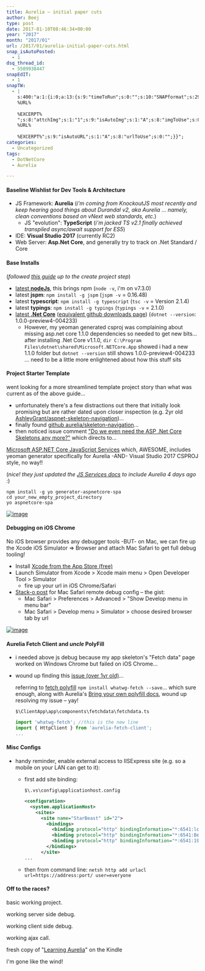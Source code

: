 ```yaml
---
title: Aurelia – initial paper cuts
author: Beej
type: post
date: 2017-01-10T08:46:34+00:00
year: "2017"
month: "2017/01"
url: /2017/01/aurelia-initial-paper-cuts.html
snap_isAutoPosted:
  - 1
dsq_thread_id:
  - 5509938447
snapEdIT:
  - 1
snapTW:
  - |
    s:400:"a:1:{i:0;a:13:{s:9:"timeToRun";s:0:"";s:10:"SNAPformat";s:29:"%TITLE%
    %URL%
    
    %EXCERPT%
    ";s:8:"attchImg";s:1:"1";s:9:"isAutoImg";s:1:"A";s:8:"imgToUse";s:0:"";s:2:"do";i:0;s:11:"isPrePosted";s:1:"1";s:8:"isPosted";s:1:"1";s:4:"pgID";s:18:"818905376351358976";s:5:"pDate";s:19:"2017-01-10 19:40:32";s:9:"msgFormat";s:27:"%TITLE%
    %URL%
    
    %EXCERPT%";s:9:"isAutoURL";s:1:"A";s:8:"urlToUse";s:0:"";}}";
categories:
  - Uncategorized
tags:
  - DotNetCore
  - Aurelia

---
```

#### Baseline Wishlist for Dev Tools & Architecture

  * JS Framework: **Aurelia** (_i'm coming from KnockoutJS most recently and keep hearing good things about Durandal v2, aka Aurelia ... namely, clean conventions based on vNext web standards, etc._) 
      * JS "evolution": **TypeScript** (_i'm jacked TS v2.1 finally achieved transpiled async/await support for ES5_)
  * IDE: **Visual Studio 2017** (currently RC2)
  * Web Server: **Asp.Net Core**, and generally try to track on .Net Standard / Core

#### Base Installs

(_followed [this guide][1] up to the create project step_)

  * [latest **nodeJs**][2], this brings npm (`node -v`, i'm on v7.3.0)
  * latest **jspm**: `npm install -g jspm` (`jspm -v` = 0.16.48)
  * latest **typescript**: `npm install -g typescript` (`tsc -v` = Version 2.1.4)
  * latest **typings**: `npm install -g typings` (`typings -v` = 2.1.0)
  * [latest **.Net Core**][3] ([equivalent github downloads page][4]) (`dotnet --version`: 1.0.0-preview4-004233) 
      * However, my yeoman generated csproj was complaining about missing asp.net core 1.1.0 dependencies so needed to get new bits... after installing .Net Core v1.1.0, `dir C:\Program Files\dotnet\shared\Microsoft.NETCore.App` showed i had a new 1.1.0 folder but `dotnet --version` still shows 1.0.0-preview4-004233 ... need to be a little more enlightened about how this stuff sits

#### Project Starter Template

went looking for a more streamlined template project story than what was current as of the above guide...

  * unfortunately there's a few distractions out there that initially look promising but are rather dated upon closer inspection (e.g. 2yr old [AshleyGrant/aspnet-skeleton-navigation][5])... 
  * finally found [github aurelia/skeleton-navigation][6]...
  * then noticed issue comment ["Do we even need the ASP .Net Core Skeletons any more?"][7] which directs to...
    
    

<i class="fa fa-hand-o-right"></i> [Microsoft ASP.NET Core JavaScript Services][8] which, AWESOME, includes yeoman generator specifically for Aurelia -AND- Visual Studio 2017 CSPROJ style, no way!!
    
(_nice! they just updated the [JS Services docs][9] to include Aurelia 4 days ago :_)
      
  ```shell
  npm install -g yo generator-aspnetcore-spa
  cd your_new_empty_project_directory
  yo aspnetcore-spa
  ```

[![image][10]][10]

#### Debugging on iOS Chrome

No iOS browser provides any debugger tools -BUT- on Mac, we can fire up the Xcode iOS Simulator => Browser and attach Mac Safari to get full debug tooling!

  * Install [Xcode from the App Store (free)][11]
  * Launch Simulator from Xcode > Xcode main menu > Open Developer Tool > Simulator 
      * fire up your url in iOS Chrome/Safari
  * [Stack-o post][12] for Mac Safari remote debug config &#8211; the gist: 
      * Mac Safari > Preferences > Advanced > "Show Develop menu in menu bar"
      * Mac Safari > Develop menu > Simulator > choose desired browser tab by url

[![image][13]][13]

#### Aurelia Fetch Client and _uncle_ PolyFill

  * i needed above js debug because my app skeleton's "Fetch data" page worked on Windows Chrome but failed on iOS Chrome...
  * wound up finding this [issue (over 1yr old)][14]...
  
    referring to [fetch polyfill][15] <i class="fa fa-hand-o-right"></i> `npm install whatwg-fetch --save`... which sure enough, along with Aurelia's [Bring your own polyfill docs][16], wound up resolving my issue &#8211; yay!
  
    `$\ClientApp\app\components\fetchdata\fetchdata.ts`
    ```ts
    import 'whatwg-fetch'; //this is the new line
    import { HttpClient } from 'aurelia-fetch-client';
    ...
    ```

#### Misc Configs

  * handy reminder, enable external access to IISExpress site (e.g. so a mobile on your LAN can get to it): 
      * first add site binding:
  
        `$\.vs\config\applicationhost.config`
        ```xml
        <configuration>
          <system.applicationHost>
            <sites>
              <site name="StarBeast" id="2">
                <bindings>
                  <binding protocol="http" bindingInformation="*:6541:localhost" />
                  <binding protocol="http" bindingInformation="*:6541:BeejBergVM" />
                  <binding protocol="http" bindingInformation="*:6541:192.168.1.8" />
                </bindings>
              </site>
        ...
        ```
      * then from command line: `netsh http add urlacl url=https://address:port/ user=everyone`

#### Off to the races?
  <i class="far fa-check-square"></i> basic working project.

  <i class="far fa-check-square"></i> working server side debug.

  <i class="far fa-check-square"></i> working client side debug.

  <i class="far fa-check-square"></i> working ajax call.

  <i class="far fa-check-square"></i> fresh copy of "[Learning Aurelia][17]" on the Kindle

I'm gone like the wind!

 [1]: https://tutaurelia.net/2016/07/02/getting-started-with-aurelia-and-typescript-in-visual-studio-2015-update-3/
 [2]: https://nodejs.org/en/
 [3]: https://www.microsoft.com/net/download/core#/current
 [4]: https://github.com/dotnet/cli#installers-and-binaries
 [5]: https://github.com/AshleyGrant/aspnet-skeleton-navigation
 [6]: https://github.com/aurelia/skeleton-navigation#typescript-skeletons
 [7]: https://github.com/aurelia/skeleton-navigation/issues/757#issuecomment-270949641
 [8]: https://github.com/aspnet/JavaScriptServices
 [9]: https://github.com/aspnet/JavaScriptServices/issues/561#issuecomment-270968331
 [10]: https://cloud.githubusercontent.com/assets/6301228/21798875/9f49cdc8-d6cb-11e6-9abf-2a4b5a7cb8cc.png
 [11]: https://itunes.apple.com/us/app/xcode/id497799835?mt=12#
 [12]: https://stackoverflow.com/a/16203106/813599
 [13]: https://cloud.githubusercontent.com/assets/6301228/21831718/b8d1b2d0-d75a-11e6-94df-61121db9ea24.png
 [14]: https://github.com/aurelia/fetch-client/issues/13#issuecomment-137876549
 [15]: https://github.com/github/fetch#installation
 [16]: https://github.com/aurelia/fetch-client/blob/master/doc/article/en-US/http-services.md#bring-your-own-polyfill
 [17]: //www.amazon.com/Learning-Aurelia-Manuel-Guilbault-ebook/dp/B01K6VVBX2